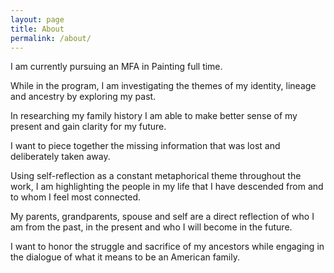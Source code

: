 ```yaml
---
layout: page
title: About
permalink: /about/
---
```


I am currently pursuing an MFA in Painting full time. 

While in the program, I am investigating the themes of my identity, lineage and ancestry by exploring my past. 

In researching my family history I am able to make better sense of my present and gain clarity for my future. 

I want to piece together the missing information that was lost and deliberately taken away. 

Using self-reflection as a constant metaphorical theme throughout the work, I am highlighting the people in my life that I have descended from and to whom I feel most connected. 

My parents, grandparents, spouse and self are a direct reflection of who I am from the past, in the present and who I will become in the future. 

I want to honor the struggle and sacrifice of my ancestors while engaging in the dialogue of what it means to be an American family.
